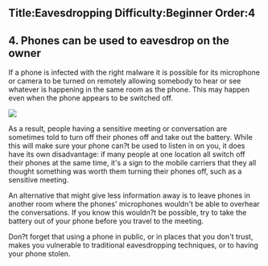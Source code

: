 Title:Eavesdropping
Difficulty:Beginner
Order:4
---
<h2>4. Phones can be used to eavesdrop on the owner</h2><p>If a phone is infected with the right malware it is possible for its microphone or camera to be turned on remotely allowing somebody to hear or see whatever is happening in the same room as the phone. This may happen even when the phone appears to be switched off.</p><img src="mobile5.png"><p>As a result, people having a sensitive meeting or conversation are sometimes told to turn off their phones off and take out the battery. While this will make sure your phone can?t be used to listen in on you, it does have its own disadvantage: if many people at one location all switch off their phones at the same time, it's a sign to the mobile carriers that they all thought something was worth them turning their phones off, such as a sensitive meeting.</p><p>An alternative that might give less information away is to leave phones in another room where the phones' microphones wouldn't be able to overhear the conversations. If you know this wouldn?t be possible, try to take the battery out of your phone before you travel to the meeting.</p><p>Don?t forget that using a phone in public, or in places that you don't trust, makes you vulnerable to traditional eavesdropping techniques, or to having your phone stolen.</p>